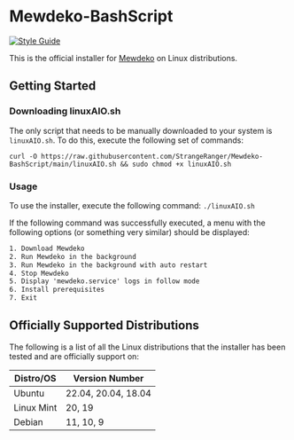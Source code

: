 # Mewdeko-BashScript

[![Style Guide](https://img.shields.io/badge/code%20style-Style%20Guide-blueviolet)](https://github.com/StrangeRanger/bash-style-guide)

This is the official installer for [Mewdeko](https://github.com/Pusheon/Mewdeko) on Linux distributions.

<!--For information on setting up Mewdeko using this installer, visit the repository's [wiki](https://github.com/StrangeRanger/Mewdeko-BashScript/wiki).-->

## Getting Started

### Downloading linuxAIO.sh

The only script that needs to be manually downloaded to your system is `linuxAIO.sh`. To do this, execute the following set of commands:

`curl -O https://raw.githubusercontent.com/StrangeRanger/Mewdeko-BashScript/main/linuxAIO.sh && sudo chmod +x linuxAIO.sh`

### Usage

To use the installer, execute the following command: `./linuxAIO.sh`

If the following command was successfully executed, a menu with the following options (or something very similar) should be displayed:

``` txt
1. Download Mewdeko
2. Run Mewdeko in the background
3. Run Mewdeko in the background with auto restart
4. Stop Mewdeko
5. Display 'mewdeko.service' logs in follow mode
6. Install prerequisites
7. Exit
```

## Officially Supported Distributions

The following is a list of all the Linux distributions that the installer has been tested and are officially support on:

| Distro/OS  | Version Number      |
| ---------- | ------------------- |
| Ubuntu     | 22.04, 20.04, 18.04 |
| Linux Mint | 20, 19              |
| Debian     | 11, 10, 9           |
